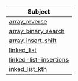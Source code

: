 | Subject                                        | 
|------------------------------------------------|
| [array_reverse](array_reverse/README.md)       |
| [array_binary_search](array_binary_search/README.md) |
| [array_insert_shift](array_insert_shift/README.md)                         |
| [linked_list](Linked_List/linked_list/README.md)                                |
| [linked-list-insertions]()                     |
| [inked_list_kth]()                             |